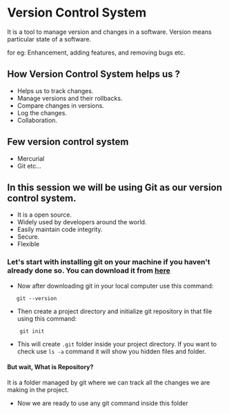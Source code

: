 # Version Control System

It is a tool to manage version and changes in a software.
Version means particular state of a software.

for eg: Enhancement, adding features, and removing bugs etc.

## How Version Control System helps us ?
- Helps us to track changes.
- Manage versions and their rollbacks.
- Compare changes in versions.
- Log the changes.
- Collaboration.

## Few version control system 
- Mercurial
- Git
etc...

## In this session we will be using Git as our version control system.
- It is a open source.
- Widely used by developers around the world.
- Easily maintain code integrity.
- Secure.
- Flexible

### Let's start with installing git on your machine if you haven't already done so. You can download it from [here](https://git-scm.com/downloads) 

- Now after downloading git in your local computer use this command:

 ```
    git --version  
 ```

- Then create a project directory and initialize git repository in that file using this command:

```
    git init 
```
- This will create `.git` folder inside your project directory. If you want to check use `ls -a` command it will show you hidden files and folder.

#### But wait, What is Repository?
It is a folder managed by git where we can track all the changes we are making in the project.

- Now we are ready to use any git command inside this folder